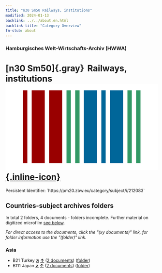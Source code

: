 ```yaml
---
title: "n30 Sm50 Railways, institutions"
modified: 2024-01-13
backlink: ../../about.en.html
backlink-title: "Category Overview"
fn-stub: about
---
```


### Hamburgisches Welt-Wirtschafts-Archiv (HWWA)

# [n30 Sm50]{.gray}&#8201; Railways, institutions &#160; [![Wikidata](/images/Wikidata-logo.svg "Wikidata"){.inline-icon}](http://www.wikidata.org/entity/Q104711137)

<div class="hint">Persistent Identifier: `https://pm20.zbw.eu/category/subject/i/212083`</div>







## Countries-subject archives folders







In total 2 folders, 4 documents - folders incomplete. Further material on digitized microfilm [see below](#filmsections).

_For direct access to the documents, click the "(xy documents)" link, for folder information use the "(folder)" link._



### Asia

- B21 Turkey [**&nearr;**](../../../geo/i/141111/about.en.html "Turkey (all folders)") [**&uarr;**](../../../geo/about.en.html#B21 "Country category system") (<a href="https://pm20.zbw.eu/iiifview/folder/sh/141111,212083" title="about: Turkey : Railways, institutions" target="_blank">2 documents</a>) ([folder](../../../../folder/sh/1411xx/141111/2120xx/212083/about.en.html))
- B111 Japan [**&nearr;**](../../../geo/i/141272/about.en.html "Japan (all folders)") [**&uarr;**](../../../geo/about.en.html#B111 "Country category system") (<a href="https://pm20.zbw.eu/iiifview/folder/sh/141272,212083" title="about: Japan : Railways, institutions" target="_blank">2 documents</a>) ([folder](../../../../folder/sh/1412xx/141272/2120xx/212083/about.en.html))



<a id="filmsections" />













